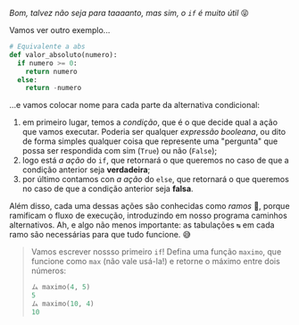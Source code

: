 _Bom, talvez não seja para taaaanto, mas sim, o `if` é muito útil_  :stuck_out_tongue_closed_eyes:

Vamos ver outro exemplo...

```python
# Equivalente a abs
def valor_absoluto(numero):
  if numero >= 0:
	return numero
  else:
	return -numero
```

...e vamos colocar nome para cada parte da alternativa condicional:  

 1. em primeiro lugar, temos a _condição_, que é o que decide qual a ação que vamos executar. Poderia ser qualquer _expressão booleana_, ou dito de forma simples qualquer coisa que represente uma "pergunta" que possa ser respondida com sim (`True`) ou não (`False`);
 2. logo está _a ação_ do `if`, que retornará o que queremos no caso de que a condição anterior seja **verdadeira**;
 3. por último contamos con  _a ação_ do `else`, que retornará o que queremos no caso de que a condição anterior seja **falsa**.

Além disso,  cada uma dessas ações são conhecidas como _ramos_ :deciduous_tree:, porque ramificam o fluxo de execução, introduzindo em nosso programa caminhos alternativos. Ah, e algo não menos importante: as tabulações `↹` em cada ramo são necessárias para que tudo funcione. :sweat_smile:

> Vamos escrever nossso primeiro `if`! Defina uma função `maximo`, que funcione como `max` (não vale usá-la!) e retorne o máximo entre dois números:
>
> ```python
> ム maximo(4, 5)
> 5
> ム maximo(10, 4)
> 10
> ```
